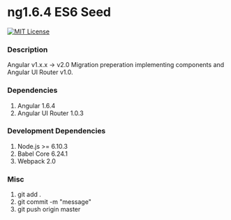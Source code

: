 ng1.6.4 ES6 Seed
=================================
[![MIT License][license-image]][license-url]

### Description
Angular v1.x.x -> v2.0 Migration preperation implementing components and Angular UI Router v1.0.

### Dependencies
1. Angular 1.6.4
2. Angular UI Router 1.0.3

### Development Dependencies
1. Node.js >= 6.10.3
2. Babel Core 6.24.1
3. Webpack 2.0

### Misc
1. git add .
2. git commit -m "message"
3. git push origin master

[license-url]: LICENSE
[license-image]: http://img.shields.io/badge/license-MIT-000000.svg?style=flat-square